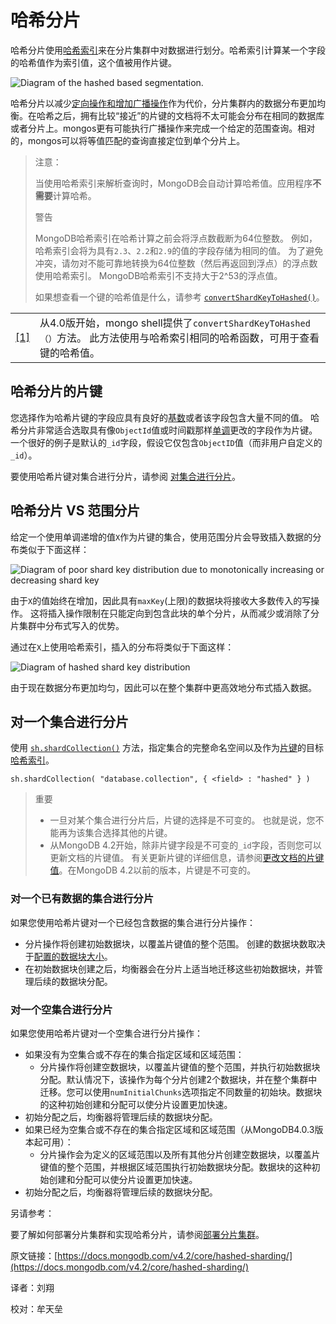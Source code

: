 # 哈希分片

哈希分片使用[哈希索引](https://docs.mongodb.com/v4.2/core/index-hashed/#index-hashed-index)来在分片集群中对数据进行划分。哈希索引计算某一个字段的哈希值作为索引值，这个值被用作片键。

![Diagram of the hashed based segmentation.](https://docs.mongodb.com/v4.2/_images/sharding-hash-based.bakedsvg.svg)

哈希分片以减少[定向操作和增加广播操作](https://docs.mongodb.com/v4.2/core/sharded-cluster-query-router/#sharding-query-isolation)作为代价，分片集群内的数据分布更加均衡。在哈希之后，拥有比较“接近”的片键的文档将不太可能会分布在相同的数据库或者分片上。mongos更有可能执行广播操作来完成一个给定的范围查询。相对的，mongos可以将等值匹配的查询直接定位到单个分片上。

> 注意：
>
> 当使用哈希索引来解析查询时，MongoDB会自动计算哈希值。应用程序**不需要**计算哈希。
>
> 警告
>
> MongoDB哈希索引在哈希计算之前会将浮点数截断为64位整数。 例如，哈希索引会将为具有`2.3`、`2.2`和`2.9`的值的字段存储为相同的值。 为了避免冲突，请勿对不能可靠地转换为64位整数（然后再返回到浮点）的浮点数使用哈希索引。 MongoDB哈希索引不支持大于2^53的浮点值。
>
> 如果想查看一个键的哈希值是什么，请参考 [`convertShardKeyToHashed()`](https://docs.mongodb.com/v4.2/reference/method/convertShardKeyToHashed/#convertShardKeyToHashed)。

|  |  |
| :--- | :--- |
| [\[1\]](https://docs.mongodb.com/v4.2/core/hashed-sharding/#id1) | 从4.0版开始，mongo shell提供了`convertShardKeyToHashed（）`方法。 此方法使用与哈希索引相同的哈希函数，可用于查看键的哈希值。 |

## 哈希分片的片键

您选择作为哈希片键的字段应具有良好的[基数](https://docs.mongodb.com/v4.2/core/sharding-shard-key/#shard-key-range)或者该字段包含大量不同的值。 哈希分片非常适合选取具有像`ObjectId`值或时间戳那样[单调](https://docs.mongodb.com/v4.2/core/sharding-shard-key/#shard-key-monotonic)更改的字段作为片键。 一个很好的例子是默认的`_id`字段，假设它仅包含`ObjectID`值（而非用户自定义的`_id`）。

要使用哈希片键对集合进行分片，请参阅 [对集合进行分片](https://docs.mongodb.com/v4.2/tutorial/deploy-shard-cluster/#deploy-hashed-sharded-cluster-shard-collection)。

## 哈希分片 VS 范围分片

给定一个使用单调递增的值`X`作为片键的集合，使用范围分片会导致插入数据的分布类似于下面这样：

![Diagram of poor shard key distribution due to monotonically increasing or decreasing shard key](https://docs.mongodb.com/v4.2/_images/sharded-cluster-monotonic-distribution.bakedsvg.svg)

由于`X`的值始终在增加，因此具有`maxKey`\(上限\)的数据块将接收大多数传入的写操作。 这将插入操作限制在只能定向到包含此块的单个分片，从而减少或消除了分片集群中分布式写入的优势。

通过在`X`上使用哈希索引，插入的分布将类似于下面这样：

![Diagram of hashed shard key distribution](https://docs.mongodb.com/v4.2/_images/sharded-cluster-hashed-distribution.bakedsvg.svg)

由于现在数据分布更加均匀，因此可以在整个集群中更高效地分布式插入数据。

## 对一个集合进行分片

使用 [`sh.shardCollection()`](https://docs.mongodb.com/v4.2/reference/method/sh.shardCollection/#sh.shardCollection) 方法，指定集合的完整命名空间以及作为[片键](https://docs.mongodb.com/v4.2/reference/glossary/#term-shard-key)的目标[哈希索引](https://docs.mongodb.com/v4.2/core/index-hashed/)。

```text
sh.shardCollection( "database.collection", { <field> : "hashed" } )
```

> 重要
>
> * 一旦对某个集合进行分片后，片键的选择是不可变的。 也就是说，您不能再为该集合选择其他的片键。
> * 从MongoDB 4.2开始，除非片键字段是不可变的`_id`字段，否则您可以更新文档的片键值。 有关更新片键的详细信息，请参阅[更改文档的片键值](https://docs.mongodb.com/v4.2/core/sharding-shard-key/#update-shard-key)。在MongoDB 4.2以前的版本，片键是不可变的。

### 对一个已有数据的集合进行分片

如果您使用哈希片键对一个已经包含数据的集合进行分片操作：

* 分片操作将创建初始数据块，以覆盖片键值的整个范围。 创建的数据块数取决于[配置的数据块大小](https://docs.mongodb.com/v4.2/core/sharding-data-partitioning/#sharding-chunk-size)。
* 在初始数据块创建之后，均衡器会在分片上适当地迁移这些初始数据块，并管理后续的数据块分配。

### 对一个空集合进行分片

如果您使用哈希片键对一个空集合进行分片操作：

* 如果没有为空集合或不存在的集合指定区域和区域范围：
  * 分片操作将创建空数据块，以覆盖片键值的整个范围，并执行初始数据块分配。默认情况下，该操作为每个分片创建2个数据块，并在整个集群中迁移。您可以使用`numInitialChunks`选项指定不同数量的初始块。数据块的这种初始创建和分配可以使分片设置更加快速。
* 初始分配之后，均衡器将管理后续的数据块分配。
* 如果已经为空集合或不存在的集合指定区域和区域范围（从MongoDB4.0.3版本起可用）：
  * 分片操作会为定义的区域范围以及所有其他分片创建空数据块，以覆盖片键值的整个范围，并根据区域范围执行初始数据块分配。数据块的这种初始创建和分配可以使分片设置更加快速。
* 初始分配之后，均衡器将管理后续的数据块分配。

另请参考：

要了解如何部署分片集群和实现哈希分片，请参阅[部署分片集群](https://docs.mongodb.com/v4.2/tutorial/deploy-shard-cluster/#sharding-procedure-setup)。

原文链接：[https://docs.mongodb.com/v4.2/core/hashed-sharding/](https://docs.mongodb.com/v4.2/core/hashed-sharding/)

译者：刘翔

校对：牟天垒

